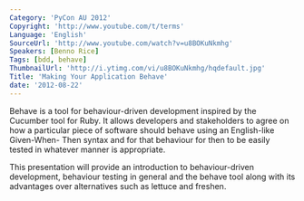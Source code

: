 ```yaml
---
Category: 'PyCon AU 2012'
Copyright: 'http://www.youtube.com/t/terms'
Language: 'English'
SourceUrl: 'http://www.youtube.com/watch?v=u8BOKuNkmhg'
Speakers: [Benno Rice]
Tags: [bdd, behave]
ThumbnailUrl: 'http://i.ytimg.com/vi/u8BOKuNkmhg/hqdefault.jpg'
Title: 'Making Your Application Behave'
date: '2012-08-22'
---
```

Behave is a tool for behaviour-driven development inspired by the Cucumber
tool for Ruby. It allows developers and stakeholders to agree on how a
particular piece of software should behave using an English-like Given-When-
Then syntax and for that behaviour for then to be easily tested in whatever
manner is appropriate.

This presentation will provide an introduction to behaviour-driven
development, behaviour testing in general and the behave tool along with its
advantages over alternatives such as lettuce and freshen.
